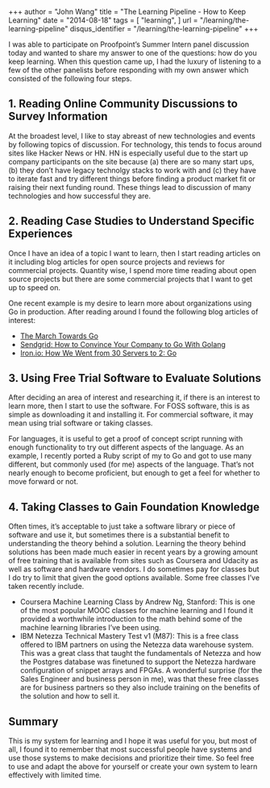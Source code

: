 +++
author = "John Wang"
title = "The Learning Pipeline - How to Keep Learning"
date = "2014-08-18"
tags = [
    "learning",
]
url = "/learning/the-learning-pipeline"
disqus_identifier = "/learning/the-learning-pipeline"
+++

I was able to participate on Proofpoint’s Summer Intern panel discussion today and wanted to share my answer to one of the questions: how do you keep learning. When this question came up, I had the luxury of listening to a few of the other panelists before responding with my own answer which consisted of the following four steps.

## 1. Reading Online Community Discussions to Survey Information

At the broadest level, I like to stay abreast of new technologies and events by following topics of discussion. For technology, this tends to focus around sites like Hacker News or HN. HN is especially useful due to the start up company participants on the site because (a) there are so many start ups, (b) they don’t have legacy technolgy stacks to work with and (c) they have to iterate fast and try different things before finding a product market fit or raising their next funding round. These things lead to discussion of many technologies and how successful they are.

## 2. Reading Case Studies to Understand Specific Experiences

Once I have an idea of a topic I want to learn, then I start reading articles on it including blog articles for open source projects and reviews for commercial projects. Quantity wise, I spend more time reading about open source projects but there are some commercial projects that I want to get up to speed on.

One recent example is my desire to learn more about organizations using Go in production. After reading around I found the following blog articles of interest:

* [The March Towards Go](https://zef.me/2014/07/04/the-march-towards-go/)
* [Sendgrid: How to Convince Your Company to Go With Golang](https://sendgrid.com/blog/convince-company-go-golang/)
* [Iron.io: How We Went from 30 Servers to 2: Go](https://blog.iron.io/how-we-went-from-30-servers-to-2-go/)

## 3. Using Free Trial Software to Evaluate Solutions

After deciding an area of interest and researching it, if there is an interest to learn more, then I start to use the software. For FOSS software, this is as simple as downloading it and installing it. For commercial software, it may mean using trial software or taking classes.

For languages, it is useful to get a proof of concept script running with enough functionality to try out different aspects of the language. As an example, I recently ported a Ruby script of my to Go and got to use many different, but commonly used (for me) aspects of the language. That’s not nearly enough to become proficient, but enough to get a feel for whether to move forward or not.

## 4. Taking Classes to Gain Foundation Knowledge

Often times, it’s acceptable to just take a software library or piece of software and use it, but sometimes there is a substantial benefit to understanding the theory behind a solution. Learning the theory behind solutions has been made much easier in recent years by a growing amount of free training that is available from sites such as Coursera and Udacity as well as software and hardware vendors. I do sometimes pay for classes but I do try to limit that given the good options available. Some free classes I’ve taken recently include.

* Coursera Machine Learning Class by Andrew Ng, Stanford: This is one of the most popular MOOC classes for machine learning and I found it provided a worthwhile introduction to the math behind some of the machine learning libraries I’ve been using.
* IBM Netezza Technical Mastery Test v1 (M87): This is a free class offered to IBM partners on using the Netezza data warehouse system. This was a great class that taught the fundamentals of Netezza and how the Postgres database was finetuned to support the Netezza hardware configuration of snippet arrays and FPGAs. A wonderful surprise (for the Sales Engineer and business person in me), was that these free classes are for business partners so they also include training on the benefits of the solution and how to sell it.

## Summary

This is my system for learning and I hope it was useful for you, but most of all, I found it to remember that most successful people have systems and use those systems to make decisions and prioritize their time. So feel free to use and adapt the above for yourself or create your own system to learn effectively with limited time.
